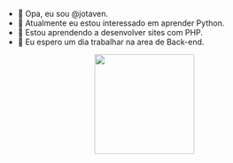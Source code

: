 - 👋 Opa, eu sou @jotaven.
- 👀 Atualmente eu estou interessado em aprender Python.
- 🌱 Estou aprendendo a desenvolver sites com PHP.
- 💞️ Eu espero um dia trabalhar na area de Back-end.

<div align=center>
  <a href="https://github.com/jotaven">
  <img height="180em" src="https://github-readme-stats.vercel.app/api/top-langs/?username=jotaven&layout=compact&langs_count=7&theme=dracula"/>
</div>

<!---
jotaven/jotaven is a ✨ special ✨ repository because its `README.md` (this file) appears on your GitHub profile.
You can click the Preview link to take a look at your changes.
--->
